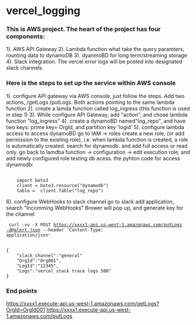 # vercel_logging

### This is AWS project. The heart of the project has four components:

1). AWS API Gateway
2). Lambda function what take the query paramters, rounting data to dynamoDB
3). dyanmoBD for long term/streaming storage
4). Slack integration.  The vercel error logs will be posted into designated slack channels

### Here is the steps to set up the service within AWS console
1). configure API gateway via AWS console, just follow the steps. Add two actions, /getLogs /putLogs. Both actions pointing to the same lambda function
2). create a lamda function called log_ingress (this function is used in step 1)
3). While configure API Gateway, add "action", and chose lambda function "log_ingress"
4). create a dynamoBD named"log_repo", and have two keys: prime key= OrgId, and partition key 'logid'
5). configure lambda access to access dynamoBD
    go to IAM -> roles
    create a new role, (or add permission to the existing role), i.e. when lambda function is created, a role is automatically created.
    search for dynamodb. and add full access or read only.
    go back to lamdba function -> configuration -> edit execution role, and add newly configured role
    testing db acess. the pyhton code for access dynamodb:
    
<code>
    import boto3
    client = boto3.resource("dynamodb")
    table =  client.Table("log_repo")
</code>
    
6). configure WebHooks to slack channel
    go to slack
    add application, search "Incomming WebHooks"
    Brower will pop up, and generate key for the channel

<code> curl -vv -X POST https://xxxx1-api.us-west-1.amazonaws.com/putLogs -d@alert.json --header 'Content-Type: application/json'</code>


<code>
{
    "slack_channel":"general"
    "OrgId":"Org001",
    "LogId":"12345",
    "Logs":"vercel stack trace logs 500"
}
</code>

### End points
https://xxxx1.execute-api.us-west-1.amazonaws.com/getLogs?OrgId=OrgId001
https://xxxx1.execute-api.us-west-1.amazonaws.com/putLogs
